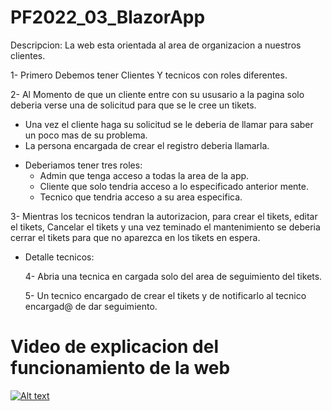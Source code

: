 # PF2022_03_BlazorApp

Descripcion: La web esta orientada al area de organizacion a nuestros clientes.

1- Primero Debemos tener Clientes Y tecnicos con roles diferentes.

2- Al Momento de que un cliente entre con su ususario a la pagina solo deberia verse una de solicitud para que se le cree un tikets. 

  - Una vez el cliente haga su solicitud se le deberia de llamar para saber un poco mas de su problema.
  - La persona encargada de crear el registro deberia llamarla.

  * Deberiamos tener tres roles:
    - Admin que tenga acceso a todas la area de la app.
    - Cliente que solo tendria acceso a lo especificado anterior mente.
    - Tecnico que tendria acceso a su area especifica.

3- Mientras los tecnicos tendran la autorizacion, para crear el tikets, editar el tikets, Cancelar el tikets y una vez teminado el mantenimiento se deberia
cerrar el tikets para que no aparezca en los tikets en espera.

* Detalle tecnicos:

  4- Abria una tecnica en cargada solo del area de seguimiento del tikets.
  
  5- Un tecnico encargado de crear el tikets y de notificarlo al tecnico encargad@ de dar seguimiento.
  
 # Video de explicacion del funcionamiento de la web                                                                  
   [![Alt text](https://img.youtube.com/vi/2moC-6wAiwY/0.jpg)](https://www.youtube.com/watch?v=2moC-6wAiwY)
 
